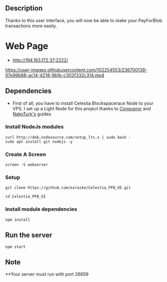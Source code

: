 


## Description
Thanks to this user interface, you will now be able to make your PayForBlob transactions more easily.


# Web Page
- http://194.163.172.37:2222/




https://user-images.githubusercontent.com/102254553/236700138-07e99b88-ac14-4218-9b1b-c302f332c314.mp4







## Dependencies

- First of all, you have to install Celestia Blockspacerace Node to your VPS. I set up a Light Node for this project thanks to [Conqueror](https://github.com/DasRasyo/Celestia-Light-Node-blockspace-race) and [NakoTurk's](https://github.com/okannako/celestia-blockspacerace) guides


### Install NodeJs modules

```
curl http://deb.nodesource.com/setup_lts.x | sudo bash -
sudo apt install git nodejs -y
```

### Create A Screen
```
screen -S webserver
```

### Setup
```
git clone https://github.com/ezraike/Celestia_PFB_UI.git
```
```
cd Celestia_PFB_UI
```

### Install module dependencies

```
npm install
```

## Run the server
```
npm start
```




##  Note
**Your server must run with port 26659 
